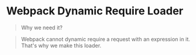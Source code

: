 # Webpack Dynamic Require Loader

> Why we need it?

> Webpack cannot dynamic require a request with an expression in it. That's why we make this loader.